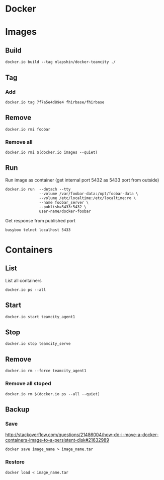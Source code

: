 <!-- -*- coding: utf-8; -*- -->

Docker
======

Images
======

Build
-----

    docker.io build --tag mlapshin/docker-teamcity ./

Tag
---

### Add

    docker.io tag 7f7a5e4d89e4 fhirbase/fhirbase

Remove
------

    docker.io rmi foobar

### Remove all

    docker.io rmi $(docker.io images --quiet)

Run
---

Run image as container (get internal port 5432 as 5433 port from outside)

    docker.io run  --detach --tty
                   --volume /var/foobar-data:/opt/foobar-data \
                   --volume /etc/localtime:/etc/localtime:ro \
                   --name foobar_server \
                   --publish=5433:5432 \
                   user-name/docker-foobar

Get response from published port

    busybox telnet localhost 5433

Containers
==========

List
----

List all containers

    docker.io ps --all

Start
-----

    docker.io start teamcity_agent1

Stop
----

    docker.io stop teamcity_serve

Remove
------

    docker.io rm --force teamcity_agent1

### Remove all stoped

    docker.io rm $(docker.io ps --all --quiet)

Backup
------

### Save

<http://stackoverflow.com/questions/21486004/how-do-i-move-a-docker-containers-image-to-a-persistent-disk#21632989>

    docker save image_name > image_name.tar

### Restore

    docker load < image_name.tar
